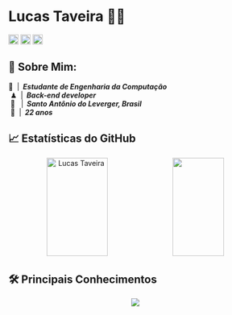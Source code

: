 #  Lucas Taveira 👨‍💻
<p>
  <a href="https://github.com/LucasLimaT">
    <picture>
      <source media="(prefers-color-scheme: dark)" srcset="https://cdn.simpleicons.org/github/white">
      <img alt="GitHub" title="GitHub" height="20" width="20" src="https://cdn.simpleicons.org/github"></picture></a>
  <a href="https://www.instagram.com/taveiralima">
    <picture>
      <source media="(prefers-color-scheme: dark)" srcset="https://cdn.simpleicons.org/instagram/white">
      <img alt="Instagram" title="Instagram" height="20" width="20" src="https://cdn.simpleicons.org/instagram"></picture></a>
  <a href="https://www.linkedin.com/in/lucas-taveira-de-lima">
    <picture>
      <source media="(prefers-color-scheme: dark)" srcset="https://cdn.simpleicons.org/linkedin/white">
      <img alt="LinkedIn" title="LinkedIn" height="20" width="20" src="https://cdn.simpleicons.org/linkedin"></a>
</p>


## 🔎 Sobre Mim:
📖&nbsp;&nbsp;|&ensp;***Estudante de Engenharia da Computação***<br>
 &nbsp;♟&nbsp;&nbsp;|&ensp;***Back-end developer***<br>
 &nbsp;📍&nbsp;&nbsp;&nbsp;|&ensp;***Santo Antônio do Leverger, Brasil***<br>
&nbsp;🎈&nbsp;&nbsp;|&ensp;***22 anos***


## 📈 Estatísticas do GitHub
<div align="center">
  <img width="49%" height="195px" src="https://github-readme-stats.vercel.app/api?username=LucasLimaT&count_private=true&how_icons=true&hide_border=true&theme=dark&bg_color=0d1117&icon_color=fff" alt="Lucas Taveira" /> 
  <img width="45%" height="195px" src="https://github-readme-stats.vercel.app/api/top-langs/?username=LucasLimaT&layout=compact&langs_count=7&hide_border=true&theme=dark&bg_color=0d1117&include_all_commits=true"/>
</div>
  
## 🛠️ Principais Conhecimentos
<p align="center">
  <a href="https://github.com/LucasLimaT">
    <img src="https://skillicons.dev/icons?i=c,py,java,mysql,postgres,hibernate,maven,fastapi,django,git,github,docker,postman,arduino&theme=dark" />
  </a>
</p>
